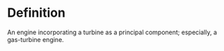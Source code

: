 # Definition

An engine incorporating a turbine as a principal component; especially,
a gas-turbine engine.

